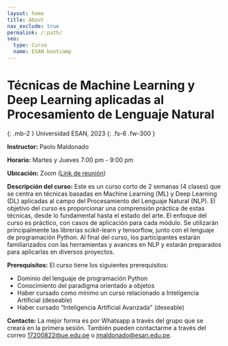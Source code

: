 ```yaml
---
layout: home
title: About
nav_exclude: true
permalink: /:path/
seo:
  type: Curso
  name: ESAN bootcamp
---
```


# Técnicas de Machine Learning y Deep Learning aplicadas al Procesamiento de Lenguaje Natural
{: .mb-2 }
Universidad ESAN, 2023
{: .fs-6 .fw-300 }

**Instructor:** Paolo Maldonado

**Horario:** Martes y Jueves 7:00 pm - 9:00 pm

**Ubicación:** Zoom ([Link de reunión](https://zoom.us/j/95297105406?pwd=Q1FJeVBzOGNoekVXb1hrQ3p1MG5hQT09))

**Descripción del curso:** Este es un curso corto de 2 semanas (4 clases) que se centra en técnicas basadas en Machine Learning (ML) y Deep Learning (DL) aplicadas al campo del Procesamiento del Lenguaje Natural (NLP). El objetivo del curso es proporcionar una comprensión práctica de estas técnicas, desde lo fundamental hasta el estado del arte. El enfoque del curso es práctico, con casos de aplicación para cada módulo. Se utilizarán principalmente las librerías scikit-learn y tensorflow, junto con el lenguaje de programación Python. Al final del curso, los participantes estarán familiarizados con las herramientas y avances en NLP y estarán preparados para aplicarlas en diversos proyectos.

**Prerequisitos:** El curso tiene los siguientes prerequisitos:

- Dominio del lenguaje de programación Python
- Conocimiento del paradigma orientado a objetos
- Haber cursado como mínimo un curso relacionado a Inteligencia Artificial (deseable) 
- Haber cursado “Inteligencia Artificial Avanzada" (deseable)

**Contacto:** La mejor forma es por Whatsapp a través del grupo que se creará en la primera sesión. También pueden contactarme a través del correo [17200822@ue.edu.pe](mailto:17200822@ue.edu.pe) o [jmaldonado@esan.edu.pe](mailto:jmaldonado@esan.edu.pe).  
